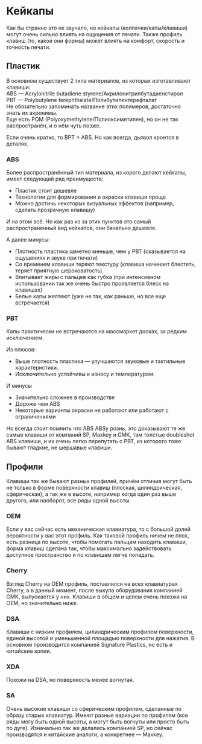 # Кейкапы  
Как бы странно это не звучало, но кейкапы (колпачки/капы/клавиши) могут очень сильно влиять на ощущения от печати. Также профиль клавиш (то, какой они формы) может влиять на комфорт, скорость и точность печати.  

## Пластик

В основном существует 2 типа материалов, из которых изготавливают клавиши:  
ABS — Acrylonitrile butadiene styrene/Акрилонитрилбутадиенстирол  
PBT — Polybutylene terephthalate/Полибутилентерефталат  
Не обязательно запоминать название этих полимеров, достаточно знать их акронимы.  
Еще есть POM (Polyoxymethylene/Полиоксиметилен), но он не так распространён, и о нём чуть позже.


Если очень кратко, то BPT > ABS. Но как всегда, дьявол кроется в деталях.

### ABS
Более распространённый тип материала, из корого делают кейкапы, имеет следующий ряд преимуществ:

* Пластик стоит дешевле
* Технологии для формирования и окраски клавиши проще
* Можно достичь некоторых визуальных эффектов (например, сделать прозрачную клавишу)

И на этом всё.
Но как раз из за этих пунктов это самый распространенный вид кейкапов, они банально дешевле.

А далее минусы:
* Плотность пластика заметно меньше, чем у PBT (сказывается на ощущениях и звуке при печати)
* Со временем клавиши теряют текстуру (клавиша начинает блестеть, теряет приятную шероховатость)
* Впитывает жиры с пальцев как губка (при интенсивном использовании так же очень быстро проявляется блеск на клавишах)
* Белые капы желтеют (уже не так, как раньше, но все еще встречается)

### PBT
Капы практически не встречаются на массмаркет досках, за редким исключением.

Из плюсов:

* Выше плотность пластика — улучшаются звуковые и тактильные характеристики.
* Исключительно устойчивы к износу и температурам.

И минусы
* Значительно сложнее в производстве
* Дороже чем ABS
* Некоторые варианты окраски не работают или работают с ограничениями

Но всегда стоит помнить что ABS ABSy рознь, это доказывают те же самые клавиши от компаний SP, Maxkey и GMK, там толстые doubleshot ABS клавиши, и их очень легко перепутать с PBT, из которого тоже бывают гладкие, не шершавые клавиши.

## Профили
Клавиши так же бывают разных профилей, причём отличия могут быть не только в форме поверхности клавиш (плоская, цилиндрическая, сферическая), а так же в высоте, например когда один раз выше другого, или наоборот, все ряды одной высоты.

### OEM
Если у вас сейчас есть механическая клавиатура, то с большой долей вероятности у вас этот профиль.
Как таковой профиль ничем не плох, есть разница по высоте, чтобы помогать пальцам находить клавиши, форма клавиш сделана так, чтобы максимально задействовать доступное пространство и по клавишам легче попадать.

### Cherry
Взгляд Cherry на OEM профиль, поставлялся на всех клавиатурах Cherry, а в данный момент, после выкупа оборудования компанией GMK, выпускается у них. Клавиши в общем и целом очень похожи на OEM, но значительно ниже.

### DSA
Клавиши с низким профилем, цилиндрическим профилем поверхности, единой высотой и уменьшенной площадью поверхности для нажатия. В основном производится компанией Signature Plastics, но есть и китайские копии.

### XDA
Похожи на DSA, но поверхность менее вогнутая.

### SA
Очень высокие клавиши со сферическим профилем, сделанные по образу старых клавиатур. Имеют разные вариации по профилям (все ряды могу быть одной высоты, а могут быть вогнуты или просто быть по дуге). Изначально так же делались компанией SP, но сейчас производятся и китайские аналоги, а конкретнее — Maxkey.
